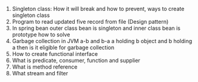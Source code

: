 1. Singleton class: How it will break and how to prevent, ways to create singleton class
2. Program to read updated five record from file (Design pattern)
3. In spring bean outer class bean is singleton and inner class bean is prototype how to solve
4. Garbage collection in JVM a-b and b-a a holding b object and b holding a then is it eligible for garbage collection
5.  How to create functional interface
6.  What is predicate, consumer, function and supplier
7.  What is method reference
8.  What stream and filter
